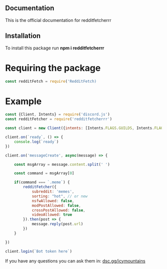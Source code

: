 ## Documentation

This is the official documentation for redditfetcherrr

## Installation

To install this package run **npm i redditfetcherrr**

# Requiring the package

```js
const redditFetch = require('RedditFetch)
```

# Example

```js
const {Client, Intents} = require('discord.js')
const redditFetcher = require('redditfetcherrr')

const client = new Client({intents: [Intents.FLAGS.GUILDS, Intents.FLAGS.GUILD_MESSAGES]})

client.on(`ready`, () => {
    console.log(`ready`)
})

client.on('messageCreate', async(message) => {

    const msgArray = message.content.split(' ')

    const command = msgArray[0]

    if(command === `.meme`) {
        redditFetcher({
            subreddit: 'memes',
            sorting: "hot", // or new
            nsfwAllowed: false,
            modPostAllowed: false,
            crossPostAllowed: false,
            videoAllowed: true
        }).then(post => {
            message.reply(post.url)
        })
    }

})

client.login(`Bot token here`)
```

If you have any questions you can ask them in: [dsc.gg/icymountains](https://dsc.gg/icymountains)